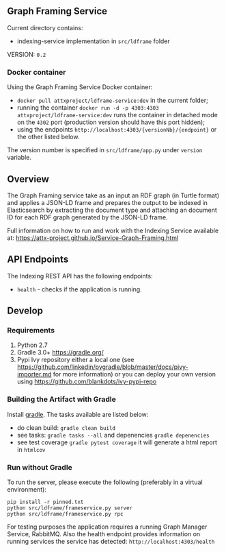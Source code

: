 ## Graph Framing Service

Current directory contains:
* indexing-service implementation in `src/ldframe` folder

VERSION: `0.2`

### Docker container

Using the Graph Framing Service Docker container:
* `docker pull attxproject/ldframe-service:dev` in the current folder;
* running the container `docker run -d -p 4303:4303 attxproject/ldframe-service:dev` runs the container in detached mode on the `4302` port (production version should have this port hidden);
* using the endpoints `http://localhost:4303/{versionNb}/{endpoint}` or the other listed below.

The version number is specified in `src/ldframe/app.py` under `version` variable.

## Overview

The Graph Framing service take as an input an RDF graph (in Turtle format) and applies a JSON-LD frame and prepares the output to be indexed in Elasticsearch by extracting the document type and attaching an document ID for each RDF graph generated by the JSON-LD frame.

Full information on how to run and work with the Indexing Service available at: https://attx-project.github.io/Service-Graph-Framing.html

## API Endpoints

The Indexing REST API has the following endpoints:
* `health` - checks if the application is running.

## Develop

### Requirements
1. Python 2.7
2. Gradle 3.0+ https://gradle.org/
3. Pypi Ivy repository either a local one (see https://github.com/linkedin/pygradle/blob/master/docs/pivy-importer.md for more information) or you can deploy your own version using https://github.com/blankdots/ivy-pypi-repo

### Building the Artifact with Gradle

Install [gradle](https://gradle.org/install). The tasks available are listed below:

* do clean build: `gradle clean build`
* see tasks: `gradle tasks --all` and depenencies `gradle depenencies`
* see test coverage `gradle pytest coverage` it will generate a html report in `htmlcov`

### Run without Gradle

To run the server, please execute the following (preferably in a virtual environment):
```
pip install -r pinned.txt
python src/ldframe/frameservice.py server
python src/ldframe/frameservice.py rpc
```

For testing purposes the application requires a running Graph Manager Service, RabbitMQ. Also the health endpoint provides information on running services the service has detected: `http://localhost:4303/health`
